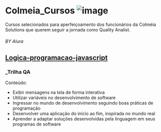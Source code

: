 # Colmeia_Cursos ![image](https://github.com/user-attachments/assets/5e302cf4-78dd-40a8-a235-5d014d3d128b)
Cursos selecionados para aperfeiçoamento dos funcionários da Colméia Solutions que querem seguir a jornada como Quality Analist.
###### _BY Alura_

## [Logica-programacao-javascript](https://cursos.alura.com.br/course/logica-programacao-funcoes-listas/task/136625) 
### _Trilha QA
Conteúdo:
- Exibir mensagens na tela de forma interativa
- Utilizar variáveis no desenvolvimento de software
- Ingressar no mundo de desenvolvimento seguindo boas práticas de programação
- Desenvolver uma aplicação do início ao fim, inspirada no mundo real
- Aprender a adaptar soluções desenvolvidas pela linguagem em seus programas de software
